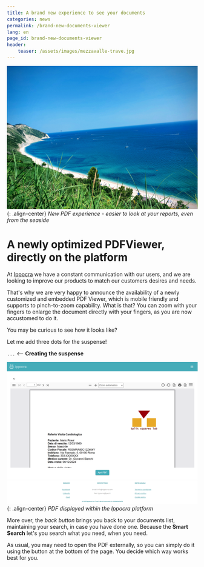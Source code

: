 ```yaml
---
title: A brand new experience to see your documents
categories: news
permalink: /brand-new-documents-viewer
lang: en
page_id: brand-new-documents-viewer
header:
    teaser: /assets/images/mezzavalle-trave.jpg
---
```


![image-center](/assets/images/mezzavalle-trave.jpg){: .align-center}
*New PDF experience - easier to look at your reports, even from the seaside*

# A newly optimized PDFViewer, directly on the platform

At [Ippocra](https://ippocra.com) we have a constant communication with our users, and 
we are looking to improve our products to match our customers desires and needs.

That's why we are very happy to announce the availability of a newly customized and embedded PDF 
Viewer, which is mobile friendly and supports to pinch-to-zoom capability. What is that?
You can zoom with your fingers to enlarge the document directly with your fingers, as 
you are now accustomed to do it.

You may be curious to see how it looks like? 

Let me add three dots for the suspense!


`...` <-- **Creating the suspense**

![image-center](/assets/images/new-pdfviewer-en.png){: .align-center}
*PDF displayed within the Ippocra platform*

More over, the *back button* brings you back to your documents list, 
maintaining your search, in case you have done one. Because the 
**Smart Search** let's you search what you need, when you need.

As usual, you may need to open the PDF externally, so you can simply do it
using the button at the bottom of the page. You decide which way works best
for you.